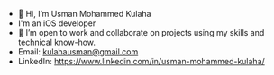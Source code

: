 - 👋 Hi, I’m Usman Mohammed Kulaha
- I'm an iOS developer
- 💞️ I’m open to work and collaborate on projects using my skills and technical know-how.
- Email: kulahausman@gmail.com  
- LinkedIn: https://www.linkedin.com/in/usman-mohammed-kulaha/

<!---
UK818/UK818 is a ✨ special ✨ repository because its `README.md` (this file) appears on your GitHub profile.
You can click the Preview link to take a look at your changes.
--->
